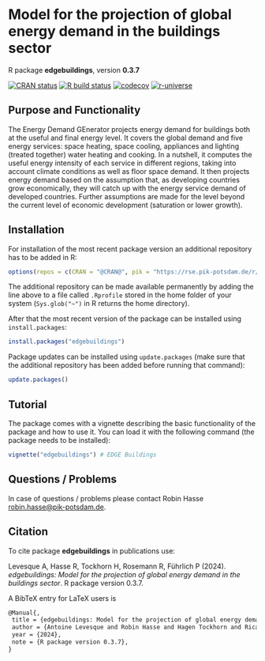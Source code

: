 # Model for the projection of global energy demand in the buildings sector

R package **edgebuildings**, version **0.3.7**

[![CRAN status](https://www.r-pkg.org/badges/version/edgebuildings)](https://cran.r-project.org/package=edgebuildings)  [![R build status](https://github.com/hagento/edgebuildings/workflows/check/badge.svg)](https://github.com/hagento/edgebuildings/actions) [![codecov](https://codecov.io/gh/hagento/edgebuildings/branch/master/graph/badge.svg)](https://app.codecov.io/gh/hagento/edgebuildings) [![r-universe](https://pik-piam.r-universe.dev/badges/edgebuildings)](https://pik-piam.r-universe.dev/builds)

## Purpose and Functionality


  The Energy Demand GEnerator projects energy demand for buildings both at the
  useful and final energy level. It covers the global demand and five energy services:
  space heating, space cooling, appliances and lighting (treated together) water heating
  and cooking. In a nutshell, it computes the useful energy intensity of each service
  in different regions, taking into account climate conditions as well as floor space
  demand. It then projects energy demand based on the assumption that, as developing
  countries grow economically, they will catch up with the energy service demand of
  developed countries. Further assumptions are made for the level beyond
  the current level of economic development (saturation or lower growth).


## Installation

For installation of the most recent package version an additional repository has to be added in R:

```r
options(repos = c(CRAN = "@CRAN@", pik = "https://rse.pik-potsdam.de/r/packages"))
```
The additional repository can be made available permanently by adding the line above to a file called `.Rprofile` stored in the home folder of your system (`Sys.glob("~")` in R returns the home directory).

After that the most recent version of the package can be installed using `install.packages`:

```r 
install.packages("edgebuildings")
```

Package updates can be installed using `update.packages` (make sure that the additional repository has been added before running that command):

```r 
update.packages()
```

## Tutorial

The package comes with a vignette describing the basic functionality of the package and how to use it. You can load it with the following command (the package needs to be installed):

```r
vignette("edgebuildings") # EDGE Buildings
```

## Questions / Problems

In case of questions / problems please contact Robin Hasse <robin.hasse@pik-potsdam.de>.

## Citation

To cite package **edgebuildings** in publications use:

Levesque A, Hasse R, Tockhorn H, Rosemann R, Führlich P (2024). _edgebuildings: Model for the projection of global energy demand in the buildings sector_. R package version 0.3.7.

A BibTeX entry for LaTeX users is

 ```latex
@Manual{,
  title = {edgebuildings: Model for the projection of global energy demand in the buildings sector},
  author = {Antoine Levesque and Robin Hasse and Hagen Tockhorn and Ricarda Rosemann and Pascal Führlich},
  year = {2024},
  note = {R package version 0.3.7},
}
```
